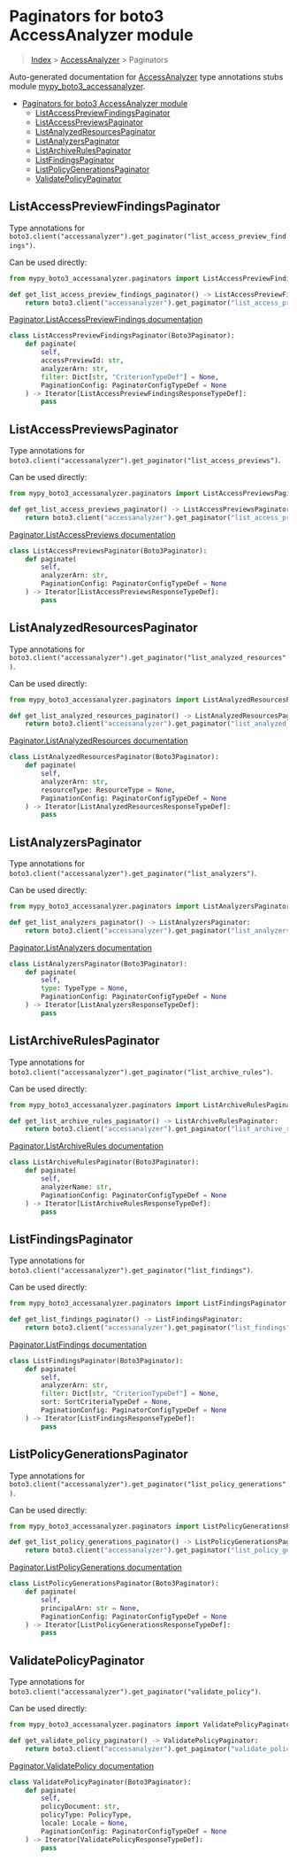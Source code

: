 # Paginators for boto3 AccessAnalyzer module

> [Index](../index.md) > [AccessAnalyzer](./index.md) > Paginators

Auto-generated documentation for [AccessAnalyzer](https://boto3.amazonaws.com/v1/documentation/api/latest/reference/services/accessanalyzer.html#AccessAnalyzer)
type annotations stubs module [mypy_boto3_accessanalyzer](https://pypi.org/project/mypy-boto3-accessanalyzer/).

- [Paginators for boto3 AccessAnalyzer module](#paginators-for-boto3-accessanalyzer-module)
  - [ListAccessPreviewFindingsPaginator](#listaccesspreviewfindingspaginator)
  - [ListAccessPreviewsPaginator](#listaccesspreviewspaginator)
  - [ListAnalyzedResourcesPaginator](#listanalyzedresourcespaginator)
  - [ListAnalyzersPaginator](#listanalyzerspaginator)
  - [ListArchiveRulesPaginator](#listarchiverulespaginator)
  - [ListFindingsPaginator](#listfindingspaginator)
  - [ListPolicyGenerationsPaginator](#listpolicygenerationspaginator)
  - [ValidatePolicyPaginator](#validatepolicypaginator)

## ListAccessPreviewFindingsPaginator

Type annotations for `boto3.client("accessanalyzer").get_paginator("list_access_preview_findings")`.

Can be used directly:

```python
from mypy_boto3_accessanalyzer.paginators import ListAccessPreviewFindingsPaginator

def get_list_access_preview_findings_paginator() -> ListAccessPreviewFindingsPaginator:
    return boto3.client("accessanalyzer").get_paginator("list_access_preview_findings")
```

[Paginator.ListAccessPreviewFindings documentation](https://boto3.amazonaws.com/v1/documentation/api/latest/reference/services/accessanalyzer.html#AccessAnalyzer.Paginator.ListAccessPreviewFindings)

```python
class ListAccessPreviewFindingsPaginator(Boto3Paginator):
    def paginate(
        self,
        accessPreviewId: str,
        analyzerArn: str,
        filter: Dict[str, "CriterionTypeDef"] = None,
        PaginationConfig: PaginatorConfigTypeDef = None
    ) -> Iterator[ListAccessPreviewFindingsResponseTypeDef]:
        pass
```
## ListAccessPreviewsPaginator

Type annotations for `boto3.client("accessanalyzer").get_paginator("list_access_previews")`.

Can be used directly:

```python
from mypy_boto3_accessanalyzer.paginators import ListAccessPreviewsPaginator

def get_list_access_previews_paginator() -> ListAccessPreviewsPaginator:
    return boto3.client("accessanalyzer").get_paginator("list_access_previews")
```

[Paginator.ListAccessPreviews documentation](https://boto3.amazonaws.com/v1/documentation/api/latest/reference/services/accessanalyzer.html#AccessAnalyzer.Paginator.ListAccessPreviews)

```python
class ListAccessPreviewsPaginator(Boto3Paginator):
    def paginate(
        self,
        analyzerArn: str,
        PaginationConfig: PaginatorConfigTypeDef = None
    ) -> Iterator[ListAccessPreviewsResponseTypeDef]:
        pass
```
## ListAnalyzedResourcesPaginator

Type annotations for `boto3.client("accessanalyzer").get_paginator("list_analyzed_resources")`.

Can be used directly:

```python
from mypy_boto3_accessanalyzer.paginators import ListAnalyzedResourcesPaginator

def get_list_analyzed_resources_paginator() -> ListAnalyzedResourcesPaginator:
    return boto3.client("accessanalyzer").get_paginator("list_analyzed_resources")
```

[Paginator.ListAnalyzedResources documentation](https://boto3.amazonaws.com/v1/documentation/api/latest/reference/services/accessanalyzer.html#AccessAnalyzer.Paginator.ListAnalyzedResources)

```python
class ListAnalyzedResourcesPaginator(Boto3Paginator):
    def paginate(
        self,
        analyzerArn: str,
        resourceType: ResourceType = None,
        PaginationConfig: PaginatorConfigTypeDef = None
    ) -> Iterator[ListAnalyzedResourcesResponseTypeDef]:
        pass
```
## ListAnalyzersPaginator

Type annotations for `boto3.client("accessanalyzer").get_paginator("list_analyzers")`.

Can be used directly:

```python
from mypy_boto3_accessanalyzer.paginators import ListAnalyzersPaginator

def get_list_analyzers_paginator() -> ListAnalyzersPaginator:
    return boto3.client("accessanalyzer").get_paginator("list_analyzers")
```

[Paginator.ListAnalyzers documentation](https://boto3.amazonaws.com/v1/documentation/api/latest/reference/services/accessanalyzer.html#AccessAnalyzer.Paginator.ListAnalyzers)

```python
class ListAnalyzersPaginator(Boto3Paginator):
    def paginate(
        self,
        type: TypeType = None,
        PaginationConfig: PaginatorConfigTypeDef = None
    ) -> Iterator[ListAnalyzersResponseTypeDef]:
        pass
```
## ListArchiveRulesPaginator

Type annotations for `boto3.client("accessanalyzer").get_paginator("list_archive_rules")`.

Can be used directly:

```python
from mypy_boto3_accessanalyzer.paginators import ListArchiveRulesPaginator

def get_list_archive_rules_paginator() -> ListArchiveRulesPaginator:
    return boto3.client("accessanalyzer").get_paginator("list_archive_rules")
```

[Paginator.ListArchiveRules documentation](https://boto3.amazonaws.com/v1/documentation/api/latest/reference/services/accessanalyzer.html#AccessAnalyzer.Paginator.ListArchiveRules)

```python
class ListArchiveRulesPaginator(Boto3Paginator):
    def paginate(
        self,
        analyzerName: str,
        PaginationConfig: PaginatorConfigTypeDef = None
    ) -> Iterator[ListArchiveRulesResponseTypeDef]:
        pass
```
## ListFindingsPaginator

Type annotations for `boto3.client("accessanalyzer").get_paginator("list_findings")`.

Can be used directly:

```python
from mypy_boto3_accessanalyzer.paginators import ListFindingsPaginator

def get_list_findings_paginator() -> ListFindingsPaginator:
    return boto3.client("accessanalyzer").get_paginator("list_findings")
```

[Paginator.ListFindings documentation](https://boto3.amazonaws.com/v1/documentation/api/latest/reference/services/accessanalyzer.html#AccessAnalyzer.Paginator.ListFindings)

```python
class ListFindingsPaginator(Boto3Paginator):
    def paginate(
        self,
        analyzerArn: str,
        filter: Dict[str, "CriterionTypeDef"] = None,
        sort: SortCriteriaTypeDef = None,
        PaginationConfig: PaginatorConfigTypeDef = None
    ) -> Iterator[ListFindingsResponseTypeDef]:
        pass
```
## ListPolicyGenerationsPaginator

Type annotations for `boto3.client("accessanalyzer").get_paginator("list_policy_generations")`.

Can be used directly:

```python
from mypy_boto3_accessanalyzer.paginators import ListPolicyGenerationsPaginator

def get_list_policy_generations_paginator() -> ListPolicyGenerationsPaginator:
    return boto3.client("accessanalyzer").get_paginator("list_policy_generations")
```

[Paginator.ListPolicyGenerations documentation](https://boto3.amazonaws.com/v1/documentation/api/latest/reference/services/accessanalyzer.html#AccessAnalyzer.Paginator.ListPolicyGenerations)

```python
class ListPolicyGenerationsPaginator(Boto3Paginator):
    def paginate(
        self,
        principalArn: str = None,
        PaginationConfig: PaginatorConfigTypeDef = None
    ) -> Iterator[ListPolicyGenerationsResponseTypeDef]:
        pass
```
## ValidatePolicyPaginator

Type annotations for `boto3.client("accessanalyzer").get_paginator("validate_policy")`.

Can be used directly:

```python
from mypy_boto3_accessanalyzer.paginators import ValidatePolicyPaginator

def get_validate_policy_paginator() -> ValidatePolicyPaginator:
    return boto3.client("accessanalyzer").get_paginator("validate_policy")
```

[Paginator.ValidatePolicy documentation](https://boto3.amazonaws.com/v1/documentation/api/latest/reference/services/accessanalyzer.html#AccessAnalyzer.Paginator.ValidatePolicy)

```python
class ValidatePolicyPaginator(Boto3Paginator):
    def paginate(
        self,
        policyDocument: str,
        policyType: PolicyType,
        locale: Locale = None,
        PaginationConfig: PaginatorConfigTypeDef = None
    ) -> Iterator[ValidatePolicyResponseTypeDef]:
        pass
```